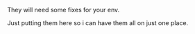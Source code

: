 They will need some fixes for your env.
 

Just putting them here so i can have them all on just one place.
